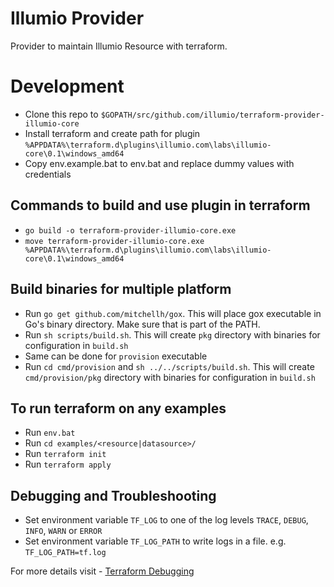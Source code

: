 # Illumio Provider
Provider to maintain Illumio Resource with terraform.

# Development
- Clone this repo to `$GOPATH/src/github.com/illumio/terraform-provider-illumio-core`
- Install terraform and create path for plugin `%APPDATA%\terraform.d\plugins\illumio.com\labs\illumio-core\0.1\windows_amd64`
- Copy env.example.bat to env.bat and replace dummy values with credentials

## Commands to build and use plugin in terraform

- `go build -o terraform-provider-illumio-core.exe`
- `move terraform-provider-illumio-core.exe %APPDATA%\terraform.d\plugins\illumio.com\labs\illumio-core\0.1\windows_amd64`

## Build binaries for multiple platform

- Run `go get github.com/mitchellh/gox`. This will place gox executable in Go's binary directory. Make sure that is part of the PATH.
- Run `sh scripts/build.sh`. This will create `pkg` directory with binaries for configuration in `build.sh`
- Same can be done for `provision` executable
- Run `cd cmd/provision` and  `sh ../../scripts/build.sh`. This will create `cmd/provision/pkg` directory with binaries for configuration in `build.sh`

## To run terraform on any examples

- Run `env.bat`
- Run `cd examples/<resource|datasource>/`
- Run `terraform init`
- Run `terraform apply`

## Debugging and Troubleshooting

- Set environment variable `TF_LOG` to one of the log levels `TRACE`, `DEBUG`, `INFO`, `WARN` or `ERROR`
- Set environment variable `TF_LOG_PATH` to write logs in a file. e.g. `TF_LOG_PATH=tf.log`

For more details visit - [Terraform Debugging](https://www.terraform.io/docs/internals/debugging.html)